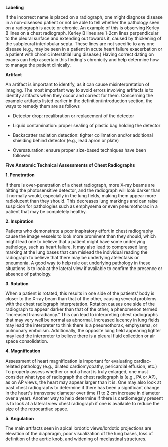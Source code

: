 **Labeling**

If the incorrect name is placed on a radiograph, one might diagnose disease in a non-diseased patient or not be able to tell whether the pathology seen on a radiograph is acute or chronic. An example of this is observing Kerley B lines on a chest radiograph. Kerley B lines are 1-2cm lines perpendicular to the pleural surface and extending out towards it, caused by thickening of the subpleural interlobular septa. These lines are not specific to any one disease (e.g., may be seen in a patient in acute heart failure exacerbation or a patient with chronic interstitial lung disease.) Having correct dating on exams can help ascertain this finding's chronicity and help determine how to manage the patient clinically.

**Artifact**

An artifact is important to identify, as it can cause misinterpretation of imaging. The most important way to avoid errors involving artifacts is to identify artifacts when they occur and correct for them. Concerning the example artifacts listed earlier in the definition/introduction section, the ways to remedy them are as follows

- Detector drop: recalibration or replacement of the detector

- Liquid contamination: proper sealing of plastic bag holding the detector

- Backscatter radiation detection: tighter collimation and/or additional shielding behind detector (e.g., lead apron or plate)

- Oversaturation: ensure proper size-based techniques have been followed

**Five Anatomic Technical Assessments of Chest Radiographs**

**1. Penetration**

If there is over-penetration of a chest radiograph, more X-ray beams are hitting the photosensitive detector, and the radiograph will look darker than it normally would, especially in the lung fields, making them appear more radiolucent than they should. This decreases lung markings and can raise suspicion for pathologies such as emphysema or even pneumothorax in a patient that may be completely healthy.

**2. Inspiration**

Patients who demonstrate a poor inspiratory effort in chest radiography cause the image vessels to look more prominent than they should, which might lead one to believe that a patient might have some underlying pathology, such as heart failure. It may also lead to compressed lung marking at the lung bases that can mislead the individual reading the radiograph to believe that there may be underlying atelectasis or pneumonia. A good way to help rule out underlying pathology in these situations is to look at the lateral view if available to confirm the presence or absence of pathology.

**3. Rotation**

When a patient is rotated, this results in one side of the patients’ body is closer to the X-ray beam than that of the other, causing several problems with the chest radiograph interpretation. Rotation causes one side of the radiograph to appear darker than that of the other, a phenomenon termed “increased transradiancy.” This can lead to interpreting chest radiographs that may very well be normal as abnormal. Increased lucency in lung fields may lead the interpreter to think there is a pneumothorax, emphysema, or pulmonary embolism. Additionally, the opposite luing field appearing lighter may lead the interpreter to believe there is a pleural fluid collection or air space consolidation.

**4. Magnification**

Assessment of heart magnification is important for evaluating cardiac-related pathology (e.g., dilated cardiomyopathy, pericardial effusion, etc.) To properly assess whether or not a heart is truly enlarged, one must consider what type of radiograph the chest radiograph is (e.g., PA or AP), as on AP views, the heart may appear larger than it is. One may also look at past chest radiographs to determine if there has been a significant change in the heart's transverse diameter over time (1 to 2 cm increase in diameter over a year). Another way to help determine if there is cardiomegaly present is to look at a lateral view chest radiograph if one is available to reduce the size of the retrocardiac space.

**5. Angulation**

The main artifacts seen in apical lordotic views/lordotic projections are elevation of the diaphragm, poor visualization of the lung bases, loss of definition of the aortic knob, and widening of mediastinal structures.